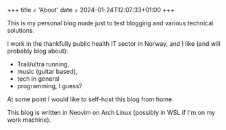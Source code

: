 +++
title = 'About'
date = 2024-01-24T12:07:33+01:00
+++

This is my personal blog made just to test blogging and various technical solutions.  

I work in the thankfully public health IT sector in Norway, and I like (and will probably blog about):  
- Trail/ultra running,  
- music (guitar based),  
- tech in general
- programming, I guess?  

At some point I would like to self-host this blog from home.

This blog is written in Neovim on Arch Linux (possibly in WSL if I'm on my work machine).

